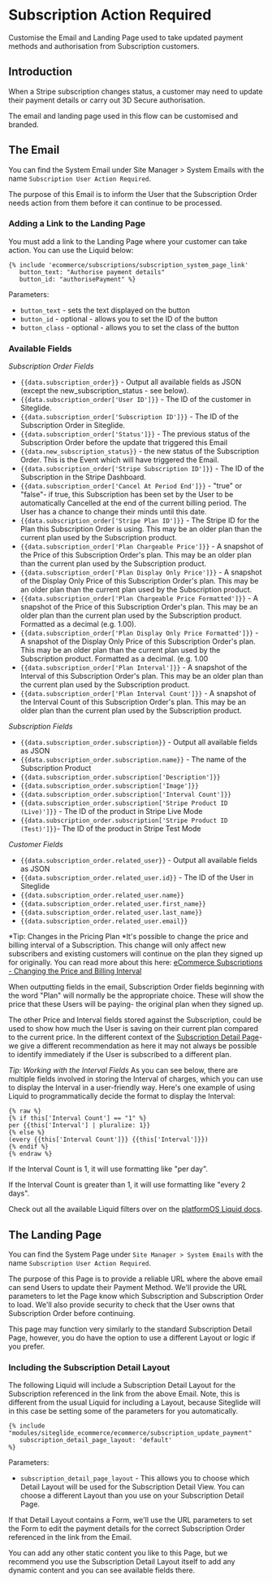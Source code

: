 # Subscription Action Required

Customise the Email and Landing Page used to take updated payment methods and authorisation from Subscription customers.

## Introduction

When a Stripe subscription changes status, a customer may need to update their payment details or carry out 3D Secure authorisation.

The email and landing page used in this flow can be customised and branded.

## The Email

You can find the System Email under Site Manager > System Emails with the name `Subscription User Action Required`.

The purpose of this Email is to inform the User that the Subscription Order needs action from them before it can continue to be processed.

### Adding a Link to the Landing Page

You must add a link to the Landing Page where your customer can take action. You can use the Liquid below:

```liquid
{% include 'ecommerce/subscriptions/subscription_system_page_link'
   button_text: "Authorise payment details"
   button_id: "authorisePayment" %}

```

Parameters:

* `button_text` - sets the text displayed on the button
* `button_id` - optional - allows you to set the ID of the button
* `button_class` - optional - allows you to set the class of the button

### Available Fields

_Subscription Order Fields_

* `{{data.subscription_order}}` - Output all available fields as JSON (except the new\_subscription\_status - see below).
* `{{data.subscription_order['User ID']}}` - The ID of the customer in Siteglide.
* `{{data.subscription_order['Subscription ID']}}` - The ID of the Subscription Order in Siteglide.
* `{{data.subscription_order['Status']}}` - The previous status of the Subscription Order before the update that triggered this Email
* `{{data.new_subscription_status}}` - the new status of the Subscription Order. This is the Event which will have triggered the Email.
* `{{data.subscription_order['Stripe Subscription ID']}}` - The ID of the Subscription in the Stripe Dashboard.
* `{{data.subscription_order['Cancel At Period End']}}` - "true" or "false"- if true, this Subscription has been set by the User to be automatically Cancelled at the end of the current billing period. The User has a chance to change their minds until this date.
* `{{data.subscription_order['Stripe Plan ID']}}` - The Stripe ID for the Plan this Subscription Order is using. This may be an older plan than the current plan used by the Subscription product.
* `{{data.subscription_order['Plan Chargeable Price']}}` - A snapshot of the Price of this Subscription Order's plan. This may be an older plan than the current plan used by the Subscription product.
* `{{data.subscription_order['Plan Display Only Price']}}` - A snapshot of the Display Only Price of this Subscription Order's plan. This may be an older plan than the current plan used by the Subscription product.
* `{{data.subscription_order['Plan Chargeable Price Formatted']}}` - A snapshot of the Price of this Subscription Order's plan. This may be an older plan than the current plan used by the Subscription product. Formatted as a decimal (e.g. 1.00).
* `{{data.subscription_order['Plan Display Only Price Formatted']}}` - A snapshot of the Display Only Price of this Subscription Order's plan. This may be an older plan than the current plan used by the Subscription product. Formatted as a decimal. (e.g. 1.00
* `{{data.subscription_order['Plan Interval']}}` - A snapshot of the Interval of this Subscription Order's plan. This may be an older plan than the current plan used by the Subscription product.
* `{{data.subscription_order['Plan Interval Count']}}` - A snapshot of the Interval Count of this Subscription Order's plan. This may be an older plan than the current plan used by the Subscription product.

_Subscription Fields_

* `{{data.subscription_order.subscription}}` - Output all available fields as JSON
* `{{data.subscription_order.subscription.name}}` - The name of the Subscription Product
* `{{data.subscription_order.subscription['Description']}}`
* `{{data.subscription_order.subscription['Image']}}`
* `{{data.subscription_order.subscription['Interval Count']}}`
* `{{data.subscription_order.subscription['Stripe Product ID (Live)']}}` - The ID of the product in Stripe Live Mode
* `{{data.subscription_order.subscription['Stripe Product ID (Test)']}}`- The ID of the product in Stripe Test Mode

_Customer Fields_

* `{{data.subscription_order.related_user}}` - Output all available fields as JSON
* `{{data.subscription_order.related_user.id}}` - The ID of the User in Siteglide
* `{{data.subscription_order.related_user.name}}`
* `{{data.subscription_order.related_user.first_name}}`
* `{{data.subscription_order.related_user.last_name}}`
* `{{data.subscription_order.related_user.email}}`

\*Tip: Changes in the Pricing Plan \*It's possible to change the price and billing interval of a Subscription. This change will only affect new subscribers and existing customers will continue on the plan they signed up for originally. You can read more about this here: [eCommerce Subscriptions - Changing the Price and Billing Interval](managing-subscriptions/changing-price-and-billing-interval.md)

When outputting fields in the email, Subscription Order fields beginning with the word "Plan" will normally be the appropriate choice. These will show the price that these Users will be paying- the original plan when they signed up.

The other Price and Interval fields stored against the Subscription, could be used to show how much the User is saving on their current plan compared to the current price. In the different context of the [Subscription Detail Page](subscriptions-detail.md)- we give a different recommendation as here it may not always be possible to identify immediately if the User is subscribed to a different plan.

_Tip: Working with the Interval Fields_ As you can see below, there are multiple fields involved in storing the Interval of charges, which you can use to display the Interval in a user-friendly way. Here's one example of using Liquid to programmatically decide the format to display the Interval:

```liquid
{% raw %}
{% if this['Interval Count'] == "1" %}
per {{this['Interval'] | pluralize: 1}}
{% else %}
(every {{this['Interval Count']}} {{this['Interval']}})
{% endif %}
{% endraw %}

```

If the Interval Count is 1, it will use formatting like "per day".

If the Interval Count is greater than 1, it will use formatting like "every 2 days".

Check out all the available Liquid filters over on the [platformOS Liquid docs](https://documentation.platformos.com/api-reference/liquid/introduction).

## The Landing Page

You can find the System Page under `Site Manager > System Emails` with the name `Subscription User Action Required`.

The purpose of this Page is to provide a reliable URL where the above email can send Users to update their Payment Method. We'll provide the URL parameters to let the Page know which Subscription and Subscription Order to load. We'll also provide security to check that the User owns that Subscription Order before continuing.

This page may function very similarly to the standard Subscription Detail Page, however, you do have the option to use a different Layout or logic if you prefer.

### Including the Subscription Detail Layout

The following Liquid will include a Subscription Detail Layout for the Subscription referenced in the link from the above Email. Note, this is different from the usual Liquid for including a Layout, because Siteglide will in this case be setting some of the parameters for you automatically.

```liquid
{% include "modules/siteglide_ecommerce/ecommerce/subscription_update_payment"
   subscription_detail_page_layout: 'default' 
%}
```

Parameters:

* `subscription_detail_page_layout` - This allows you to choose which Detail Layout will be used for the Subscription Detail View. You can choose a different Layout than you use on your Subscription Detail Page.

If that Detail Layout contains a Form, we'll use the URL parameters to set the Form to edit the payment details for the correct Subscription Order referenced in the link from the Email.

You can add any other static content you like to this Page, but we recommend you use the Subscription Detail Layout itself to add any dynamic content and you can see available fields there.

